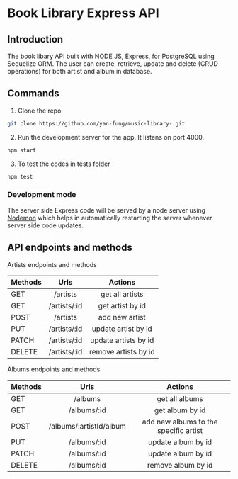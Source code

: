 # Book Library Express API 

## Introduction
The book libary API built with NODE JS, Express, for PostgreSQL using Sequelize ORM. The user can create, retrieve, update and delete (CRUD operations) for both artist and album in database.

## Commands
1. Clone the repo:
```bash
git clone https://github.com/yan-fung/music-library-.git
```
2. Run the development server for the app. It listens on port 4000.
```bash
npm start
```
3. To test the codes in tests folder
```bash
npm test
```

### Development mode
The server side Express code will be served by a node server using [Nodemon](https://nodemon.io/) which helps in automatically restarting the server whenever server side code updates.

## API endpoints and methods
Artists endpoints and methods

| **Methods**   |                        **Urls**                         |                       **Actions**                       |
|:--------------|:-------------------------------------------------------:|:-------------------------------------------------------:|
| GET           |                      /artists                           |                    get all artists                      | 
| GET           |                     /artists/:id                        |                   get artist by id                      |
| POST          |                     /artists                            |                    add new artist                       |
| PUT           |                    /artists/:id                         |                  update artist by id                    |
| PATCH         |                    /artists/:id                         |                  update artists by id                   |
| DELETE        |                    /artists/:id                         |                  remove artists by id                   |

Albums endpoints and methods

| **Methods**   |                        **Urls**                         |                       **Actions**                       |
|:--------------|:-------------------------------------------------------:|:-------------------------------------------------------:|
| GET           |                      /albums                            |                    get all albums                       | 
| GET           |                     /albums/:id                         |                   get album by id                       |
| POST          |                    /albums/:artistId/album              |            add new albums to the specific artist        |
| PUT           |                    /albums/:id                          |                  update album by id                     |
| PATCH         |                    /albums/:id                          |                  update album by id                     |
| DELETE        |                    /albums/:id                          |                  remove album by id                     |